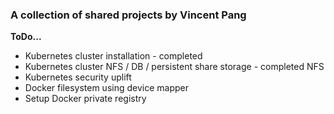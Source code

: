 ### A collection of shared projects by Vincent Pang

**ToDo...**
* Kubernetes cluster installation - completed
* Kubernetes cluster NFS / DB / persistent share storage - completed NFS
* Kubernetes security uplift
* Docker filesystem using device mapper
* Setup Docker private registry
